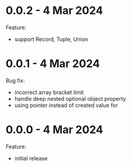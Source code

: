 # 0.0.2 - 4 Mar 2024
Feature:
- support Record, Tuple, Union

# 0.0.1 - 4 Mar 2024
Bug fix:
- incorrect array bracket limit
- handle deep nested optional object property
- using pointer instead of created value for

# 0.0.0 - 4 Mar 2024
Feature:
- initial release
